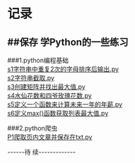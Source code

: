 # 记录
##保存 学Python的一些练习
-------------------------
###1.python编程基础  
[s1字符串中重复2次的字母排序后输出.py](/s1字符串中重复2次的字母排序后输出.py)  
[s2字符串截取.py](/s2字符串截取.py)  
[s3创建矩阵并找出最大值.py](/s3创建矩阵并找出最大值.py)  
[s4水仙花数和四爷玫瑰花数.py](/s4水仙花数和四爷玫瑰花数.py)  
[s5定义一个函数来计算未来一年的年薪.py](/s5定义一个函数来计算未来一年的年薪.py)  
[s6定义max()函数获取列表最大值.py](/s6定义max()函数获取列表最大值.py)  
  
###2.python爬虫   
[P1爬取页内文章并保存在txt.py](/P1爬取页内文章并保存在txt.py)  

------待  续-------------
   
